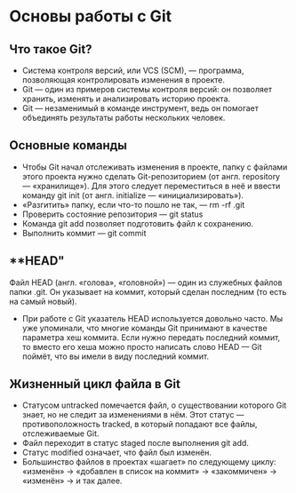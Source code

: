 # **Основы работы с Git**  


## **Что такое Git?** 
- Система контроля версий, или VCS (SCM), — программа, позволяющая контролировать изменения в проекте.  
- Git — один из примеров системы контроля версий: он позволяет хранить, изменять и анализировать историю проекта.  
- Git — незаменимый в команде инструмент, ведь он помогает объединять результаты работы нескольких человек.  

## **Основные команды**  
- Чтобы Git начал отслеживать изменения в проекте, папку с файлами этого проекта нужно сделать Git-репозиторием (от англ. repository — «хранилище»). Для этого следует переместиться в неё и ввести команду git init (от англ. initialize — «инициализировать»).  
- «Разгитить» папку, если что-то пошло не так, — rm -rf .git  
- Проверить состояние репозитория — git status  
- Команда git add позволяет подготовить файл к сохранению.  
- Выполнить коммит — git commit 

## **HEAD"  
Файл HEAD (англ. «голова», «головной») — один из служебных файлов папки .git. Он указывает на коммит, который сделан последним (то есть на самый новый).  
- При работе с Git указатель HEAD используется довольно часто. Мы уже упоминали, что многие команды Git принимают в качестве параметра хеш коммита. Если нужно передать последний коммит, то вместо его хеша можно просто написать слово HEAD — Git поймёт, что вы имели в виду последний коммит.  

## **Жизненный цикл файла в Git**  
- Статусом untracked помечается файл, о существовании которого Git знает, но не следит за изменениями в нём. Этот статус — противоположность tracked, в который попадают все файлы, отслеживаемые Git.  
- Файл переходит в статус staged после выполнения git add.  
- Статус modified означает, что файл был изменён.  
- Большинство файлов в проектах «шагает» по следующему циклу: «изменён» → «добавлен в список на коммит» → «закоммичен» → «изменён» → и так далее.  




 

